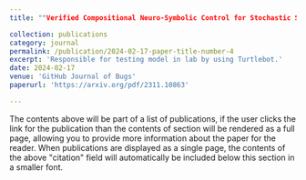 ```yaml
---
title: ""Verified Compositional Neuro-Symbolic Control for Stochastic Systems with Temporal Logic Tasks"

collection: publications
category: journal
permalink: /publication/2024-02-17-paper-title-number-4
excerpt: 'Responsible for testing model in lab by using Turtlebot.'
date: 2024-02-17
venue: 'GitHub Journal of Bugs'
paperurl: 'https://arxiv.org/pdf/2311.10863'

---
```


The contents above will be part of a list of publications, if the user clicks the link for the publication than the contents of section will be rendered as a full page, allowing you to provide more information about the paper for the reader. When publications are displayed as a single page, the contents of the above "citation" field will automatically be included below this section in a smaller font.
